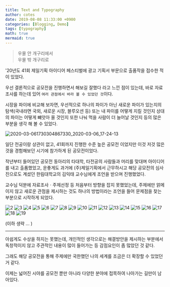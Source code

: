 ```yaml
---
title: Text and Typography
author: cotes
date: 2019-08-08 11:33:00 +0900
categories: [Blogging, Demo]
tags: [typography]
math: true
mermaid: true
---
```

<!-- ---
layout:     post
title:      제 41회 제일기획 아이디어 페스티벌
subtitle:   비지니스 
date:       2020-05-28
author:     eastk1te
header-img: img/JIF.jpg
catalog: true
tags:
    -  Experience
    -  Business

--- -->
<!-- ㅌ + 한자 : ㆍ(가운뎃점) -->
> 우물 안 개구리에서 </br>
> 우물 밖 개구리로

'20년도 41회 제일기획 아이디어 페스티벌에 광고 기획서 부문으로 출품작을 접수한 적이 있었다.

우선 결론적으로 공모전을 진행하면서 해보길 잘했다 라고 느낀 점이 있는데, 바로 자료 조사를 하는데 있어 `여러 관점에서 바라 볼 수 있었던 것`이다.

시장을 파이에 비교해 보자면, 우선적으로 하나의 파이가 아닌 새로운 파이가 있는지의 탐색(국내라면 국외, 새로운 시장, 블루오션 등) 또는 내 파이를 어떻게 지킬 것인지 상대의 파이는 어떻게 뺴앗아 올 것인지 또한 나눠 먹을 사람이 더 늘어날 것인지 등의 많은 부분을 생각 해 볼 수 있었다.

![2020-03-061730304867330_2020-03-06_17-24-13](https://user-images.githubusercontent.com/77319450/165568299-6d541ecc-a6d2-4887-a4a9-a6e54fd5a38b.png) 

일단 전공이랑 상관이 없고, 41회까지 진행한 수준 높은 공모전 이었지만 이것 저것 많은 것을 경험해보던 시기에 참가하게 된 공모전이었다.

작년부터 들어있던 공모전 동아리의 타대학, 타전공의 사람들과 머리를 맞대며 아이디어를 내고 출품했었고, 운좋게도 과거에 (주)제일기획에서 근무하시고 해당 공모전의 심사진으로도 계셨던 한림대학교의 김익태 교수님에게 조언을 받으며 진행했었다.

교수님 덕분에 자료조사ㆍ주제선정 등 처음부터 방향을 잡지 못했었는데, 주제에만 얽메이지 않고 새로운 관점을 제시하는 것도 하나의 방법이라는 조언을 들어 문제점을 찾는 부분으로 시작하게 되었다.

![2](https://user-images.githubusercontent.com/77319450/166484155-4e81fd81-0a64-43c1-b6b3-46fc3230e441.jpg)
![3](https://user-images.githubusercontent.com/77319450/166484159-e7154849-dccd-411f-a342-a70a26b9c12f.jpg)
![4](https://user-images.githubusercontent.com/77319450/166484162-84877f9a-8c2d-4066-8bd1-d504b49a39e0.jpg)
![5](https://user-images.githubusercontent.com/77319450/166484163-86f3b1d0-1611-4c85-9582-2b77a17a6990.jpg)
![6](https://user-images.githubusercontent.com/77319450/166484165-96ab0f7a-4739-48a7-8f80-1002a81a165e.jpg)
![7](https://user-images.githubusercontent.com/77319450/166484167-86119113-caf9-46e4-b802-c9e9132ddf5f.jpg)
![8](https://user-images.githubusercontent.com/77319450/166484169-418c3068-4f09-44a9-882c-35011bd2f112.jpg)
![9](https://user-images.githubusercontent.com/77319450/166484172-11b14c68-1823-4f55-b3b8-3664cba75d59.jpg)
![10](https://user-images.githubusercontent.com/77319450/166484175-b5c390e1-1c60-4846-9af8-2e49b821b69b.jpg)
![11](https://user-images.githubusercontent.com/77319450/166484181-202a389c-83e8-4274-85e7-e48f6dcfb22b.jpg)
![12](https://user-images.githubusercontent.com/77319450/166484182-cb90cef7-dda8-4c8b-803f-32c88f4f5428.jpg)
![13](https://user-images.githubusercontent.com/77319450/166484185-b4c41215-3406-433e-a58f-cf8c593ee289.jpg)
![14](https://user-images.githubusercontent.com/77319450/166484188-2af07ecd-7569-4db7-bce0-d16aac96eea4.jpg)
![15](https://user-images.githubusercontent.com/77319450/166484191-2ebe3094-0653-4d18-9810-c553d2f91a58.jpg)
![16](https://user-images.githubusercontent.com/77319450/166484194-d0212d64-d8b9-4306-94d9-9c4326a46aff.jpg)
![17](https://user-images.githubusercontent.com/77319450/166484198-7861654c-e2e4-4900-9160-250860d99df7.jpg)
![18](https://user-images.githubusercontent.com/77319450/166484200-29e6d986-ffc8-4372-9950-f4e6b94ab073.jpg)
![19](https://user-images.githubusercontent.com/77319450/166484202-8858e835-14bd-4449-a7ec-247b2fb31ac2.jpg)

(이하 생략 ... )

---

아쉽게도 수상을 하지는 못했는데, 개인적인 생각으로는 해결방안을 제시하는 부분에서 독창적이지 않고 주관적인 내용이 많이 들어가는 등 감점요인이 좀 많았던 것 같다.

그래도 해당 공모전을 통해 주제에만 국한했던 나의 세계를 조금은 더 확장할 수 있었던 거 같다.

이제는 넓어진 시야를 공모전 뿐만 아니라 다양한 분야에 접목하여 나아가는 길만이 남아있다.

<!-- # 나머지 부분
![20](https://user-images.githubusercontent.com/77319450/166484204-3e6d41e0-9d2c-401b-9559-963756d29ed4.jpg)
![21](https://user-images.githubusercontent.com/77319450/166484207-e52aed6c-fff0-4129-a4da-0b33e28ac136.jpg)
![22](https://user-images.githubusercontent.com/77319450/166484212-eed822d4-d5e3-423b-b756-c2ec7bfb6d61.jpg)
![23](https://user-images.githubusercontent.com/77319450/166484216-d91f4158-7a12-479a-a9f2-905b4351e1f6.jpg)
![24](https://user-images.githubusercontent.com/77319450/166484219-35d8f2ff-ee17-48b3-b984-33ae52c48806.jpg)
![25](https://user-images.githubusercontent.com/77319450/166484225-80300af9-d782-4ced-b3e0-ba82fce9cac8.jpg)
![26](https://user-images.githubusercontent.com/77319450/166484229-27e6540d-dd68-4fd9-b89c-6d4c90426cb1.jpg)
![27](https://user-images.githubusercontent.com/77319450/166484232-a295d9a9-17e8-4e11-9dc9-d36c98c6d897.jpg)
![28](https://user-images.githubusercontent.com/77319450/166484234-ab444542-09e3-4c22-89e5-ec23d73a62b5.jpg)
-->
